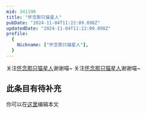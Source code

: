 ```yaml
---
mid: 341190
title: "怀念那只猫星人"
pubDate: "2024-11-04T11:22:09.898Z"
updatedDate: "2024-11-04T11:22:09.898Z"
profile:
  {
    Nickname: ["怀念那只猫星人"],
  }
---
```


关注[怀念那只猫星人](https://space.bilibili.com/341190)谢谢喵~ 关注[怀念那只猫星人](https://space.bilibili.com/341190)谢谢喵~

## 此条目有待补充
你可以在[这里](https://github.com/Yuhanawa/VTuber.ICU-Content/edit/master/v/怀念那只猫星人/index.md)编辑本文
